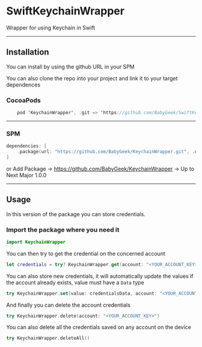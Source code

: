 # SwiftKeychainWrapper
Wrapper for using Keychain in Swift

---

## Installation 

You can install by using the github URL in your SPM

You can also clone the repo into your project and link it to your target dependences

### CocoaPods

```swift
    pod 'KeychainWrapper', :git => 'https://github.com/BabyGeek/SwiftKeychainWrapper.git', :tag => "v1.0.0"
```

---

### SPM

```swift
dependencies: [
    .package(url: "https://github.com/BabyGeek/KeychainWrapper.git", .upToNextMajor(from: "1.0.0"))
]
```

or Add Package -> https://github.com/BabyGeek/KeychainWrapper -> Up to Next Major 1.0.0

---

## Usage

In this version of the package you can store credentials.

### Import the package where you need it

```Swift
import KeychainWrapper
```

You can then try to get the credential on the concerned account

```Swift
let credentials = try? KeychainWrapper.get(account: "<YOUR_ACCOUNT_KEY>")
```
You can also store new credentials, it will automatically update the values if the account already exists, value must have a `Data` type

```Swift
try KeychainWrapper.set(value: credentialsData, account: "<YOUR_ACCOUNT_KEY>")
```

And finally you can delete the account credentials

```Swift
try KeychainWrapper.delete(account: "<YOUR_ACCOUNT_KEY>")
```

You can also delete all the credentials saved on any account on the device

```Swift
try KeychainWrapper.deleteAll()
```
